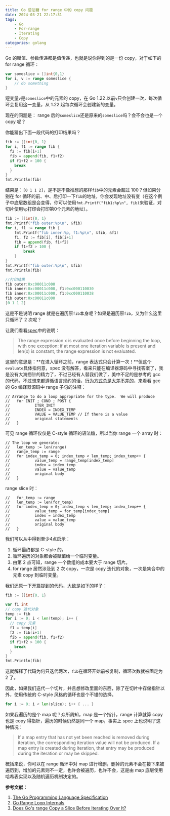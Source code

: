 ```yaml
---
title: Go 语法糖 for range 中的 copy 问题
date: 2024-03-21 22:17:31
tags: 
    - Go
    - For-range
    - Iterating
    - Copy
categories: golang
---
```


Go 的赋值、参数传递都是值传递，也就是说你得到的是一份 copy，对于如下的 for range 循环：

```go
var someslice = []int{0,1}
for i, v := range someslice {
    // do something
}
```

短变量`v`是`someslice`中的元素的 copy，在 Go 1.22 以前`v`只会创建一次，每次循环会复用这一变量，从 1.22 起每次循环会创建新的变量。

现在的问题是： range 后的`someslice`还是原来的`someslice`吗？会不会也是一个 copy 呢？

你能猜出下面一段代码的打印结果吗？

```go
fib := []int{0, 1}
for i, f1 := range fib {
  f2 := fib[i+1]
  fib = append(fib, f1+f2)
  if f1+f2 > 100 {
    break
  }
}
fmt.Println(fib)
```

结果是：`[0 1 1 2]`，是不是不像推想的那样`fib`中的元素会超过 100？但如果分别在 for 循环的前、中、后打印一下`fib`的地址，你会发现地址没有变（在这个例子中底层数组是会变得，你可以使用`fmt.Printf("fib1:%p\n", fib)`来验证，对切片使用`%p`打印会打印第0个元素的地址）。

```go
fib := []int{0, 1}
fmt.Printf("fib outer:%p\n", &fib)
for i, f1 := range fib {
	fmt.Printf("fib inner:%p, f1:%p\n", &fib, &f1)
	f1, f2 := fib[i], fib[i+1]
	fib = append(fib, f1+f2)
	if f1+f2 > 100 {
		break
	}
}
fmt.Printf("fib outer:%p\n", &fib)
fmt.Println(fib)

//打印结果
fib outer:0xc00011c000
fib inner:0xc00011c000, f1:0xc000110030
fib inner:0xc00011c000, f1:0xc000110038
fib outer:0xc00011c000
[0 1 1 2]
```

这是不是说明 range 就是在遍历原`fib`本身呢？如果是遍历原`fib`，又为什么这里只循环了 2 次呢？

让我们看看[spec](https://go.dev/ref/spec#For_statements)中的说明：

> The range expression x is evaluated once before beginning the loop, with one exception: if at most one iteration variable is present and len(x) is constant, the range expression is not evaluated.

这里的意思是：**在进入循环之前，range 表达式只会计算一次！**但这个`evaluate`具体指何意，spec 没有解答，看来只能在编译器源码中寻找答案了，我是没有大海捞针的精力了，不过已经有人替我们做了，美中不足的是参考的 gcc 的代码，不过想来都遵循语言规约的话，[行为方式总是大差不差的](https://github.com/golang/go/blob/ea020ff3de9482726ce7019ac43c1d301ce5e3de/src/cmd/compile/internal/gc/range.go#L169)，来看看 gcc 的 Go 编译器源码中 range 子句的注释：

```
// Arrange to do a loop appropriate for the type.  We will produce
//   for INIT ; COND ; POST {
//           ITER_INIT
//           INDEX = INDEX_TEMP
//           VALUE = VALUE_TEMP // If there is a value
//           original statements
//   }
```

可见 range 循环仅仅是 C-style 循环的语法糖，所以当你 range 一个 array 时：

```
// The loop we generate:
//   len_temp := len(range)
//   range_temp := range
//   for index_temp = 0; index_temp < len_temp; index_temp++ {
//           value_temp = range_temp[index_temp]
//           index = index_temp
//           value = value_temp
//           original body
//   }
```

range slice 时：

```
//   for_temp := range
//   len_temp := len(for_temp)
//   for index_temp = 0; index_temp < len_temp; index_temp++ {
//           value_temp = for_temp[index_temp]
//           index = index_temp
//           value = value_temp
//           original body
//   }
```

我们可以从中得到至少4点启示：

1. 循环最终都是 C-style 的。
2. 循环遍历的对象都会被赋值给一个临时变量。
3. 由第 2 点可知，range 一个数组的成本要大于 range 切片。
4. for range 居然涉及到 2 次 copy，一次是 copy 迭代的对象，一次是集合中的元素 copy 到临时变量。

我们还原一下开篇提到的代码，大致是如下的样子：

```go
fib := []int{0, 1}

var f1 int
// copy 迭代对象
temp := fib
for i := 0; i < len(temp); i++ {
  // copy 元素
  f1 = temp[i]
  f2 := fib[i+1]
  fib = append(fib, f1+f2)
  if f1+f2 > 100 {
    break
  }
}
fmt.Println(fib)
```

这就解释了代码为何只迭代两次，`fib`在循环开始前被复制，循环次数就被固定为 2 了。

因此，如果我们迭代一个切片，并且想修改里面的东西，除了在切片中存储指针以外，使用传统的 C-style 风格的循环也是个不错的选择。

```go
for i := 0; i < len(slice); i++ { ... }
```

如果我遍历的是个 map 呢？众所周知，map 是一个指针，range 计算就算 copy 也是 copy 得指针，遍历的时候仍然是同一个 map，事实上 spec 上也说明了这种情况：

> If a map entry that has not yet been reached is removed during iteration, the corresponding iteration value will not be produced. If a map entry is created during iteration, that entry may be produced during the iteration or may be skipped. 

概括来说，你可以在 range 循环中对 map 进行增删，删掉的元素不会在接下来被遍历到，增加的元素则不一定，也许会被遍历，也许不会，这是由 map 底层使用哈希表实现以及随机遍历机制决定的。

**参考文献：**

1. [The Go Programming Language Specification](https://go.dev/ref/spec#For_statements)
2. [Go Range Loop Internals](https://garbagecollected.org/2017/02/22/go-range-loop-internals/)
3. [Does Go's range Copy a Slice Before Iterating Over It?](https://www.calhoun.io/does-range-copy-the-slice-in-go/)